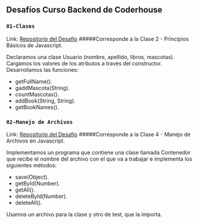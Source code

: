 ## Desafíos Curso Backend de Coderhouse

### `01-Clases `

Link: [Repositorio del Desafío](https://github.com/almamani/backendDesafios/tree/01-Clases/desafio_clase2)
#####Corresponde a la Clase 2 - Principios Básicos de Javascript.

Declaramos una clase Usuario (nombre, apellido, libros, mascotas). Cargamos los valores de los atributos a través del constructor. Desarrollamos las funciones:

- getFullName().
- gaddMascota(String).
- countMascotas().
- addBook(String, String).
- getBookNames().

### `02-Manejo de Archivos `

Link: [Repositorio del Desafío](https://github.com/almamani/backendDesafios/tree/02-ManejoDeArchivos/desafio_clase4)
#####Corresponde a la Clase 4 - Manejo de Archivos en Javascript.

Implementamos un programa que contiene una clase llamada Contenedor que recibe el nombre del archivo con el que va a trabajar e implementa los siguientes métodos:

- save(Object).
- getById(Number).
- getAll().
- deleteById(Number).
- deleteAll().

Usamos un archivo para la clase y otro de test, que la importa.
